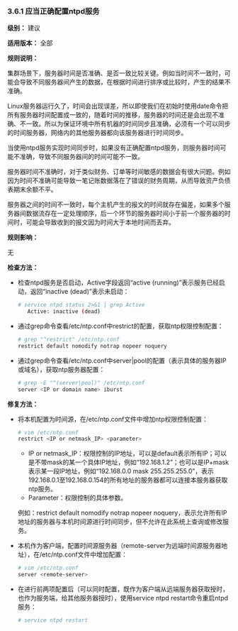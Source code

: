 ### 3.6.1 应当正确配置ntpd服务

**级别：** 建议

**适用版本：** 全部

**规则说明：** 

集群场景下，服务器时间是否准确、是否一致比较关键。例如当时间不一致时，可能会导致不同服务器间产生的数据，在根据时间进行排序或比较时，产生的结果不准确。

Linux服务器运行久了，时间会出现误差，所以即使我们在初始时使用date命令把所有服务器时间配置成一致的，随着时间的推移，服务器的时间还是会出现不准确、不一致。所以为保证环境中所有机器的时间同步且准确，必须有一个可以同步的时间服务器，网络内的其他服务器都向该服务器进行时间同步。

当使用ntpd服务实现时间同步时，如果没有正确配置ntpd服务，则服务器时间可能不准确，导致不同服务器间的时间可能不一致。

服务器时间不准确时，对于类似财务、订单等时间敏感的数据会有很大问题。例如因为时间不准确可能导致一笔记账数据落在了错误的财务周期，从而导致资产负债表期末余额不平。

服务器之间的时间不一致时，每个主机产生的报文的时间就存在偏差，如果多个服务器间数据流存在一定处理顺序，后一个环节的服务器时间小于前一个服务器的时间时，可能会导致收到的报文因为时间大于本地时间而丢弃。

**规则影响：**

无

**检查方法：**

- 检查ntpd服务是否启动，Active字段返回“active (running)”表示服务已经启动，返回“inactive (dead)”表示未启动：

  ```bash
  # service ntpd status 2>&1 | grep Active
     Active: inactive (dead)
  ```

- 通过grep命令查看/etc/ntp.conf中restrict的配置，获取ntp权限控制配置：

  ```bash
  # grep "^restrict" /etc/ntp.conf 
  restrict default nomodify notrap nopeer noquery
  ```

- 通过grep命令查看/etc/ntp.conf中server|pool的配置（<IP or domain name>表示具体的服务器IP或域名），获取ntp服务器配置：

  ```bash
  # grep -E "^(server|pool)" /etc/ntp.conf
  server <IP or domain name> iburst
  ```

**修复方法：**

- 将本机配置为时间源，在/etc/ntp.conf文件中增加ntp权限控制配置：

  ```bash
  # vim /etc/ntp.conf 
  restrict <IP or netmask_IP> <parameter>
  ```

  - IP or netmask_IP：权限控制的IP地址，可以是default表示所有IP；可以是不带mask的某一个具体IP地址，例如“192.168.1.2”；也可以是IP+mask表示某一段IP地址，例如“192.168.0.0 mask 255.255.255.0”，表示192.168.0.1至192.168.0.154的所有地址的服务器都可以连接本服务器获取ntp服务。
  - Parameter：权限控制的具体参数。

  例如：restrict default nomodify notrap nopeer noquery，表示允许所有IP地址的服务器与本机时间源进行时间同步，但不允许在此系统上查询或修改服务。

- 本机作为客户端，配置时间源服务器（remote-server为远端时间源服务器地址），在/etc/ntp.conf文件中增加配置：

  ```bash
  # vim /etc/ntp.conf 
  server <remote-server>
  ```

- 在进行前两项配置后（可以同时配置，既作为客户端从远端服务器获取授时，也作为服务端，给其他服务器授时），使用service ntpd restart命令重启ntpd服务：

  ```bash
  # service ntpd restart
  ```